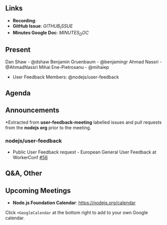 ## Links

* **Recording**:
* **GitHub Issue**: $GITHUB_ISSUE$
* **Minutes Google Doc**: $MINUTES_DOC$

## Present

Dan Shaw - @dshaw 
Benjamin Gruenbaum - @benjamingr
Ahmad Nassri - @AhmadNassri
Mihai Ene-Pietrosanu - @mihaiep


* User Feedback Members: @nodejs/user-feedback




## Agenda

## Announcements

*Extracted from **user-feedback-meeting** labelled issues and pull requests from the **nodejs org** prior to the meeting.

### nodejs/user-feedback

* Public User Feedback request - European General User Feedback at WorkerConf [#56](https://github.com/nodejs/user-feedback/issues/56)



## Q&A, Other

## Upcoming Meetings

* **Node.js Foundation Calendar**: https://nodejs.org/calendar

Click `+GoogleCalendar` at the bottom right to add to your own Google calendar.


